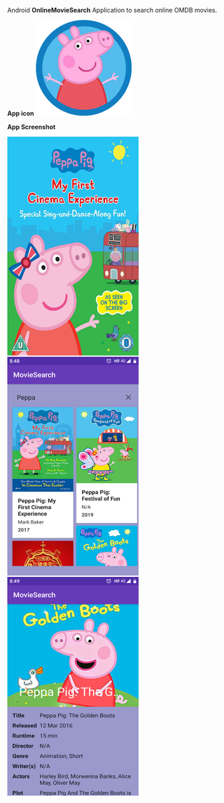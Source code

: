 Android **OnlineMovieSearch** Application to search online OMDB movies.

**App icon**
<img src="images/app_icon.png">

**App Screenshot**

<img src="images/splash_screen.png" height="500" width="300">
<img src="images/movie_list_screen.png" height="500" width="300">
<img src="images/movie_info_screen.png" height="500" width="300">
